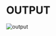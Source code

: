 # OUTPUT
![output](https://github.com/user-attachments/assets/e1bee314-ff21-4f81-aded-4c414b4a4b79)
